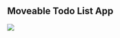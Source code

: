 ## Moveable Todo List App

![](https://github.com/ddikodroid/moveable-todo-list-react-native/demo.gif)